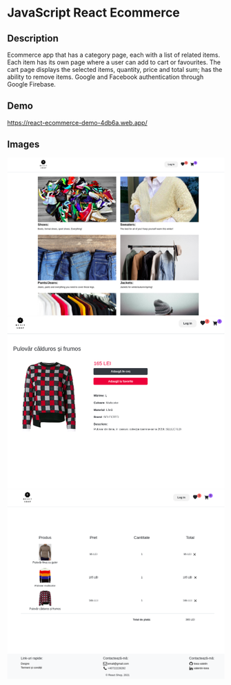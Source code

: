 # JavaScript React Ecommerce

## Description

Ecommerce app that has a category page, each with a list of related items.
Each item has its own page where a user can add to cart or favourites.
The cart page displays the selected items, quantity, price and total sum; has the ability to remove items. Google and Facebook authentication through Google Firebase.

## Demo

https://react-ecommerce-demo-4db6a.web.app/

## Images

![Alt text](./preview/ss1.png?raw=true "Home Page")
![Alt text](./preview/ss2.png?raw=true "Product Page")
![Alt text](./preview/ss3.png?raw=true "Cart")

